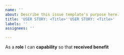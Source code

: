 ```yaml
---
name: ''
about: Describe this issue template's purpose here.
title: 'USER STORY: <Title>''USER STORY: <Title>'
labels: ''
assignees: ''

---
```


As a **role** I can **capability** so that **received benefit**
